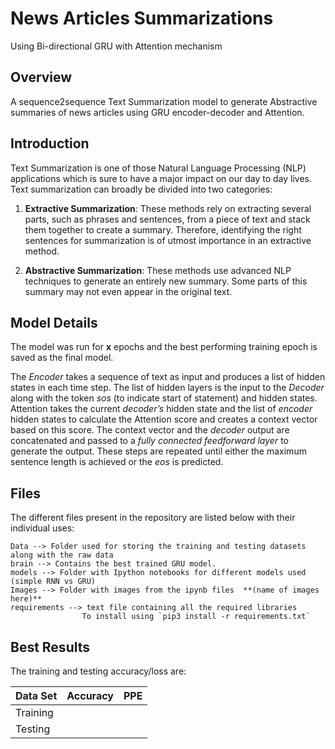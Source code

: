 # News Articles Summarizations 
Using Bi-directional GRU with Attention mechanism

## Overview
A sequence2sequence Text Summarization model to generate Abstractive summaries of news articles using GRU encoder-decoder and Attention.

## Introduction
Text Summarization is one of those Natural Language Processing (NLP) applications which is sure to have a major impact on our day to day lives.
Text summarization can broadly be divided into two categories: 
   
   1) **Extractive Summarization**: These methods rely on extracting several parts, such as phrases and sentences, from a piece of text and stack them together to create a summary. Therefore, identifying the right sentences for summarization is of utmost importance in an extractive method.
   
   2) **Abstractive Summarization**: These methods use advanced NLP techniques to generate an entirely new summary. Some parts of this summary may not even appear in the original text.
 
## Model Details
The model was run for **x** epochs and the best performing training epoch is saved as the final model. 


The *Encoder* takes a sequence of text as input and produces a list of hidden states in each time step. The list of hidden layers is the input to the *Decoder* along with the token *sos* (to indicate start of statement) and hidden states. Attention takes the current *decoder’s* hidden state and the list of *encoder* hidden states to calculate the Attention score and creates a context vector based on this score. The context vector and the *decoder* output are concatenated and passed to a *fully connected feedforward layer* to generate the output. These steps are repeated until either the maximum sentence length is achieved or the *eos* is predicted.

## Files
The different files present in the repository are listed below with their individual uses:

    Data --> Folder used for storing the training and testing datasets along with the raw data
    brain --> Contains the best trained GRU model.
    models --> Folder with Ipython notebooks for different models used (simple RNN vs GRU)
    Images --> Folder with images from the ipynb files  **(name of images here)**
    requirements --> text file containing all the required libraries 
                    To install using `pip3 install -r requirements.txt`

## Best Results
The training and testing accuracy/loss are:

Data Set| Accuracy |  PPE
--- | --- | ---
Training |  | 
Testing |   | 

